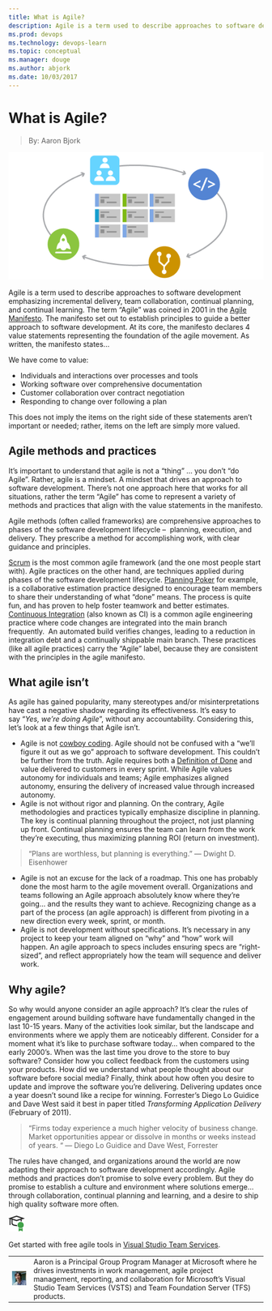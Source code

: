 ```yaml
---
title: What is Agile?
description: Agile is a term used to describe approaches to software development emphasizing incremental delivery, collaboration and continual learning.
ms.prod: devops
ms.technology: devops-learn
ms.topic: conceptual
ms.manager: douge
ms.author: abjork
ms.date: 10/03/2017
---
```


# What is Agile?
> By: Aaron Bjork

![what is agile](../_img/WhatIsAgile_600x300.png)

Agile is a term used to describe approaches to software development
emphasizing incremental delivery, team collaboration, continual
planning, and continual learning. The term “Agile” was coined in 2001 in
the [Agile Manifesto](http://agilemanifesto.org/). The manifesto set out
to establish principles to guide a better approach to software
development. At its core, the manifesto declares 4 value statements
representing the foundation of the agile movement. As written, the
manifesto states…

We have come to value:

- Individuals and interactions over processes and tools
- Working software over comprehensive documentation
- Customer collaboration over contract negotiation
- Responding to change over following a plan

This does not imply the items on the right side of these statements
aren’t important or needed; rather, items on the left are simply more
valued.

## Agile methods and practices

It’s important to understand that agile is not a “thing” … you don’t “do
Agile”. Rather, agile is a mindset. A mindset that drives an approach to
software development. There’s not one approach here that works for all
situations, rather the term “Agile” has come to represent a variety of
methods and practices that align with the value statements in the
manifesto.

Agile methods (often called frameworks) are comprehensive approaches to
phases of the software development lifecycle –  planning, execution, and
delivery. They prescribe a method for accomplishing work, with clear
guidance and principles.

[Scrum](what-is-scrum.md) is the most
common agile framework (and the one most people start with).
Agile practices on the other hand, are techniques applied during phases
of the software development lifecycle. [Planning Poker](https://www.agilealliance.org/glossary/poker/) for example, is a
collaborative estimation practice designed to encourage team members to
share their understanding of what “done” means. The process is quite
fun, and has proven to help foster teamwork and better estimates.
[Continuous Integration](../what-is-continuous-integration.md)
(also known as CI) is a common agile engineering practice where code
changes are integrated into the main branch frequently.  An automated
build verifies changes, leading to a reduction in integration debt and a
continually shippable main branch. These practices (like all agile
practices) carry the “Agile” label, because they are consistent with the
principles in the agile manifesto.

## What agile isn’t
As agile has gained popularity, many stereotypes and/or
misinterpretations have cast a negative shadow regarding its
effectiveness. It’s easy to say “*Yes, we’re doing Agile*”, without any
accountability. Considering this, let’s look at a few things that Agile
isn’t.

- Agile is not [cowboy coding](https://en.wikipedia.org/wiki/Cowboy_coding). Agile should
    not be confused with a “we’ll figure it out as we go” approach to
    software development. This couldn’t be further from the truth. Agile
    requires both a [Definition of Done](https://www.agilealliance.org/glossary/definition-of-done/)
    and value delivered to customers in every sprint. While Agile values
    autonomy for individuals and teams; Agile emphasizes aligned
    autonomy, ensuring the delivery of increased value through increased
    autonomy.
- Agile is not without rigor and planning. On the contrary, Agile
    methodologies and practices typically emphasize discipline in
    planning. The key is continual planning throughout the project, not
    just planning up front. Continual planning ensures the team can
    learn from the work they’re executing, thus maximizing planning ROI
    (return on investment).

> “Plans are worthless, but planning is everything.” — Dwight D.
> Eisenhower

- Agile is not an excuse for the lack of a roadmap. This one has
    probably done the most harm to the agile movement overall.
    Organizations and teams following an Agile approach absolutely know
    where they’re going… and the results they want to
    achieve. Recognizing change as a part of the process (an agile
    approach) is different from pivoting in a new direction every week,
    sprint, or month.
- Agile is not development without specifications. It’s necessary in
    any project to keep your team aligned on “why” and “how” work will
    happen. An agile approach to specs includes ensuring specs are
    “right-sized”, and reflect appropriately how the team will
    sequence and deliver work.

## Why agile?
So why would anyone consider an agile approach? It’s clear the rules of
engagement around building software have fundamentally changed in the
last 10-15 years. Many of the activities look similar, but the landscape
and environments where we apply them are noticeably different. Consider
for a moment what it’s like to purchase software today… when compared to
the early 2000’s. When was the last time you drove to the store to buy
software? Consider how you collect feedback from the customers using
your products. How did we understand what people thought about our
software before social media? Finally, think about how often you desire
to update and improve the software you’re delivering. Delivering updates
once a year doesn’t sound like a recipe for winning. Forrester’s Diego
Lo Guidice and Dave West said it best in paper titled *Transforming
Application Delivery* (February of 2011).

> “Firms today experience a much higher velocity of business change.
> Market opportunities appear or dissolve in months or weeks instead of
> years. “ — Diego Lo Guidice and Dave West, Forrester

The rules have changed, and organizations around the world are now
adapting their approach to software development accordingly. Agile
methods and practices don’t promise to solve every problem. But they do
promise to establish a culture and environment where solutions emerge…
through collaboration, continual planning and learning, and a desire to
ship high quality software more often.

![get started for free](../_img/AgileGetStartedForFree_32x.png)

Get started with free agile tools in [Visual Studio Team Services](https://www.visualstudio.com/team-services/agile-tools).

|             |                           |
|-------------|---------------------------|
|![Aaron Bjork](../_img/Aaron-Bjork_avatar_1472225238-130x130.jpg)|Aaron is a Principal Group Program Manager at Microsoft where he drives investments in work management, agile project management, reporting, and collaboration for Microsoft’s Visual Studio Team Services (VSTS) and Team Foundation Server (TFS) products. |